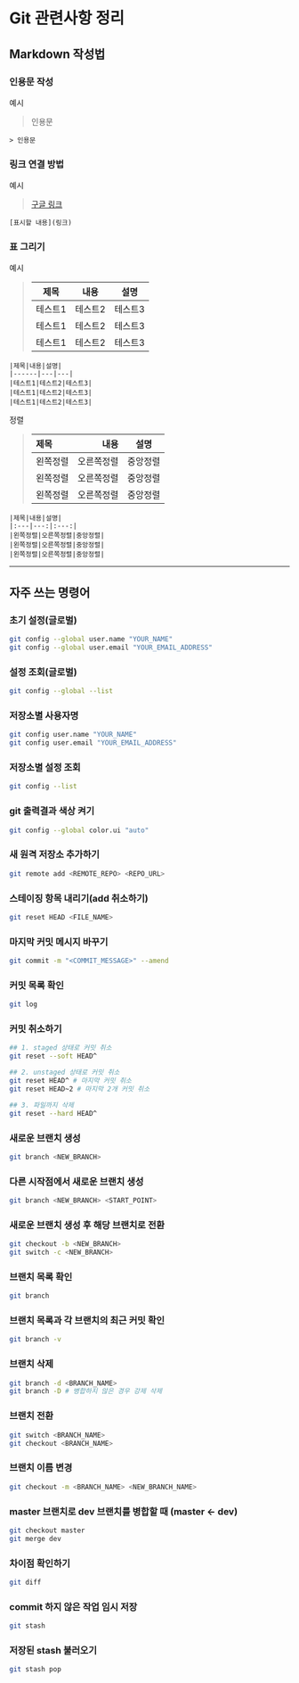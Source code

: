 # Git 관련사항 정리

## Markdown 작성법

### 인용문 작성

예시
> 인용문
> 
```
> 인용문
```
### 링크 연결 방법
예시
> [구글 링크](https://www.google.com)

```
[표시할 내용](링크)
```

### 표 그리기
예시
> |제목|내용|설명|
>|------|---|---|
>|테스트1|테스트2|테스트3|
>|테스트1|테스트2|테스트3|
>|테스트1|테스트2|테스트3|

```
|제목|내용|설명|
|------|---|---|
|테스트1|테스트2|테스트3|
|테스트1|테스트2|테스트3|
|테스트1|테스트2|테스트3|
```

정렬
>|제목|내용|설명|
>|:---|---:|:---:|
>|왼쪽정렬|오른쪽정렬|중앙정렬|
>|왼쪽정렬|오른쪽정렬|중앙정렬|
>|왼쪽정렬|오른쪽정렬|중앙정렬|

```
|제목|내용|설명|
|:---|---:|:---:|
|왼쪽정렬|오른쪽정렬|중앙정렬|
|왼쪽정렬|오른쪽정렬|중앙정렬|
|왼쪽정렬|오른쪽정렬|중앙정렬|
```

---
## 자주 쓰는 명령어


### 초기 설정(글로벌)

```bash
git config --global user.name "YOUR_NAME"
git config --global user.email "YOUR_EMAIL_ADDRESS"
```

### 설정 조회(글로벌)

```bash
git config --global --list
```

### 저장소별 사용자명

```bash
git config user.name "YOUR_NAME"
git config user.email "YOUR_EMAIL_ADDRESS"
```

### 저장소별 설정 조회

```bash
git config --list
```

### git 출력결과 색상 켜기

```bash
git config --global color.ui "auto"
```

### 새 원격 저장소 추가하기

```bash
git remote add <REMOTE_REPO> <REPO_URL>
```

### 스테이징 항목 내리기(add 취소하기)

```bash
git reset HEAD <FILE_NAME>
```

### 마지막 커밋 메시지 바꾸기

```bash
git commit -m "<COMMIT_MESSAGE>" --amend
```

### 커밋 목록 확인

```bash
git log
```

### 커밋 취소하기

```bash
## 1. staged 상태로 커밋 취소
git reset --soft HEAD^

## 2. unstaged 상태로 커밋 취소
git reset HEAD^ # 마지막 커밋 취소
git reset HEAD~2 # 마지막 2개 커밋 취소

## 3. 파일까지 삭제
git reset --hard HEAD^
```

### 새로운 브랜치 생성

```bash
git branch <NEW_BRANCH>
```

### 다른 시작점에서 새로운 브랜치 생성

```bash
git branch <NEW_BRANCH> <START_POINT>
```

### 새로운 브랜치 생성 후 해당 브랜치로 전환

```bash
git checkout -b <NEW_BRANCH>
git switch -c <NEW_BRANCH>
```

### 브랜치 목록 확인

```bash
git branch
```

### 브랜치 목록과 각 브랜치의 최근 커밋 확인

```bash
git branch -v
```

### 브랜치 삭제

```bash
git branch -d <BRANCH_NAME>
git branch -D # 병합하지 않은 경우 강제 삭제
```

### 브랜치 전환

```bash
git switch <BRANCH_NAME>
git checkout <BRANCH_NAME>
```

### 브랜치 이름 변경

```bash
git checkout -m <BRANCH_NAME> <NEW_BRANCH_NAME>
```

### master 브랜치로 dev 브랜치를 병합할 때 (master ← dev)

```bash
git checkout master
git merge dev
```

### 차이점 확인하기

```bash
git diff
```

### commit 하지 않은 작업 임시 저장

```bash
git stash
```

### 저장된 stash 불러오기

```bash
git stash pop